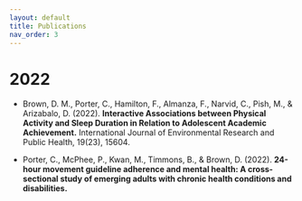 ```yaml
---
layout: default
title: Publications
nav_order: 3
---
```


# 2022

- Brown, D. M., Porter, C., Hamilton, F., Almanza, F., Narvid, C., Pish, M., & Arizabalo, D. (2022). **Interactive Associations between Physical Activity and Sleep Duration in Relation to Adolescent Academic Achievement.** International Journal of Environmental Research and Public Health, 19(23), 15604.

- Porter, C., McPhee, P., Kwan, M., Timmons, B., & Brown, D. (2022). **24-hour movement guideline adherence and mental health: A cross-sectional study of emerging adults with chronic health conditions and disabilities.**

